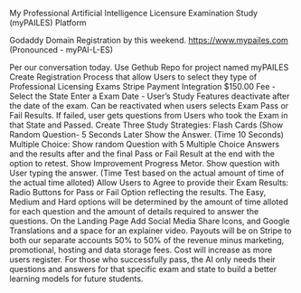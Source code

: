 My Professional Artificial Intelligence Licensure Examination Study (myPAILES) Platform

Godaddy Domain Registration by this weekend.  https://www.mypailes.com (Pronounced - myPAI-L-ES)

Per our conversation today.
Use Gethub Repo for project named myPAILES
Create Registration Process that allow Users to select they type of Professional Licensing Exams
Stripe Payment Integration $150.00 Fee -
Select the State
Enter a Exam Date - User’s Study Features deactivate after the date of the exam.  Can be reactivated when users selects Exam Pass or Fail Results. If failed, user gets questions from Users who took the Exam in that State and Passed.
Create Three Study Strategies: 
 Flash Cards (Show Random Question- 5 Seconds Later Show the Answer. (Time 10 Seconds)
Multiple Choice: Show random Question with 5 Multiple Choice Answers and the results after and the final Pass or Fail Result at the end with the option to retest. Show Improvement Progress Metor. 
Show question with User typing the answer.  (Time Test based on the actual amount of time of the actual time alloted)
Allow Users to Agree to provide their Exam Results: Radio Buttons for Pass or Fail Option reflecting the results.
The Easy, Medium and Hard options will be determined by the amount of time alloted for each question and the amount of details required to answer the questions.
On the Landing Page Add Social Media Share Icons, and Google Translations and a space for an explainer video.
Payouts will be on Stripe to both our separate accounts 50% to 50% of the revenue minus marketing, promotional, hosting and data storage fees.  Cost will increase as more users register.  For those who successfully pass, the AI only needs their questions and answers for that specific exam and state to build a better learning models for future students.
